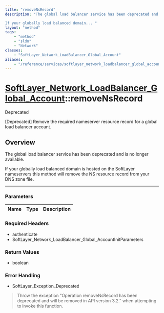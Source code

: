 ```yaml
---
title: "removeNsRecord"
description: "The global load balancer service has been deprecated and is no longer available. 

If your globally load balanced domain... "
layout: "method"
tags:
    - "method"
    - "sldn"
    - "Network"
classes:
    - "SoftLayer_Network_LoadBalancer_Global_Account"
aliases:
    - "/reference/services/softlayer_network_loadbalancer_global_account/removeNsRecord"
---
```

# [SoftLayer_Network_LoadBalancer_Global_Account](/reference/services/SoftLayer_Network_LoadBalancer_Global_Account)::removeNsRecord

<div class="deprecated"><span class="deprecation-label">Deprecated </span></div>

[Deprecated] Remove the required nameserver resource record for a global load balancer account.


## Overview 
The global load balancer service has been deprecated and is no longer available. 

If your globally load balanced domain is hosted on the SoftLayer nameservers this method will remove the NS resource record from your DNS zone file. 

-----

### Parameters 
|Name | Type | Description |
| --- | --- | --- |


### Required Headers
* authenticate
* SoftLayer_Network_LoadBalancer_Global_AccountInitParameters


### Return Values
* boolean



### Error Handling

* SoftLayer_Exception_Deprecated 

> Throw the exception "Operation removeNsRecord has been deprecated and will be removed in API version 3.2." when attempting to invoke this function. 



